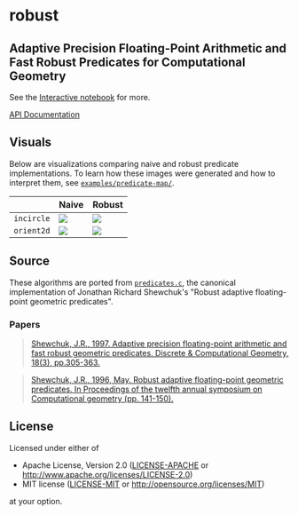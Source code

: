 # robust
## Adaptive Precision Floating-Point Arithmetic and Fast Robust Predicates for Computational Geometry

See the [Interactive notebook](https://observablehq.com/@mourner/non-robust-arithmetic-as-art) for more.

[API Documentation](https://docs.rs/robust)

## Visuals

Below are visualizations comparing naive and robust predicate implementations. To learn how these images were generated and how to interpret them, see [`examples/predicate-map/`](examples/predicate-map/).

|            | Naive                   | Robust                   |
|------------|-------------------------|--------------------------|
| `incircle` | ![][incircle-naive-png] | ![][incircle-robust-png] |
| `orient2d` | ![][orient2d-naive-png] | ![][orient2d-robust-png] |

[incircle-naive-png]: https://georust.github.io/assets/incircle-naive/v1.png
[incircle-robust-png]: https://georust.github.io/assets/incircle-robust/v1.png
[orient2d-naive-png]: https://georust.github.io/assets/orient2d-naive/v1.png
[orient2d-robust-png]: https://georust.github.io/assets/orient2d-robust/v1.png

## Source

These algorithms are ported from [`predicates.c`](http://www.cs.cmu.edu/afs/cs/project/quake/public/code/predicates.c), the canonical implementation of Jonathan Richard Shewchuk's "Robust adaptive floating-point geometric predicates".

### Papers

> [Shewchuk, J.R., 1997. Adaptive precision floating-point arithmetic and fast robust geometric predicates. Discrete & Computational Geometry, 18(3), pp.305-363.](https://link.springer.com/content/pdf/10.1007/PL00009321.pdf)

> [Shewchuk, J.R., 1996, May. Robust adaptive floating-point geometric predicates. In Proceedings of the twelfth annual symposium on Computational geometry (pp. 141-150).](https://dl.acm.org/doi/abs/10.1145/237218.237337)


## License

Licensed under either of

 * Apache License, Version 2.0 ([LICENSE-APACHE](LICENSE-APACHE) or http://www.apache.org/licenses/LICENSE-2.0)
 * MIT license ([LICENSE-MIT](LICENSE-MIT) or http://opensource.org/licenses/MIT)

at your option.
